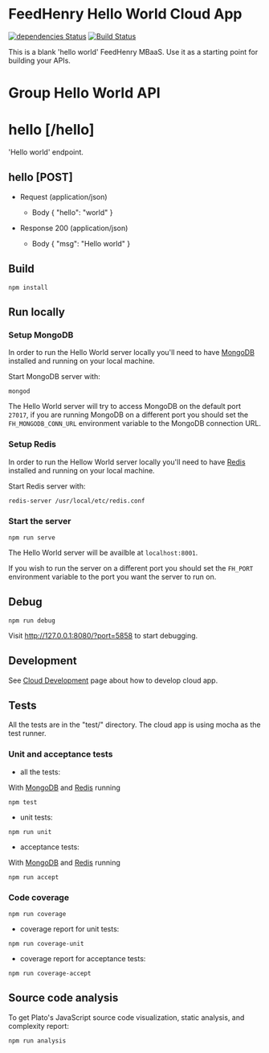 # FeedHenry Hello World Cloud App
[![dependencies Status](https://david-dm.org/feedhenry-templates/helloworld-cloud/status.svg)](https://david-dm.org/feedhenry-templates/helloworld-cloud)  [![Build Status](https://travis-ci.org/feedhenry-templates/helloworld-cloud.svg?branch=master)](https://travis-ci.org/feedhenry-templates/helloworld-cloud)

This is a blank 'hello world' FeedHenry MBaaS. Use it as a starting point for building your APIs. 

# Group Hello World API

# hello [/hello]

'Hello world' endpoint.

## hello [POST] 

+ Request (application/json)
    + Body
            {
              "hello": "world"
            }

+ Response 200 (application/json)
    + Body
            {
              "msg": "Hello world"
            }

## Build
```shell
npm install
```

## Run locally

### Setup MongoDB

In order to run the Hello World server locally you'll need to have [MongoDB](https://www.mongodb.com/) installed and running on your local machine.

Start MongoDB server with:

```shell
mongod
```

The Hello World server will try to access MongoDB on the default port `27017`, if you are running MongoDB on a different port you should set the `FH_MONGODB_CONN_URL` environment variable to the MongoDB connection URL.

### Setup Redis

In order to run the Hellow World server locally you'll need to have [Redis](https://redis.io/) installed and running on your local machine.

Start Redis server with:
```shell
redis-server /usr/local/etc/redis.conf
```

### Start the server

```shell
npm run serve
```

The Hello World server will be availble at `localhost:8001`.

If you wish to run the server on a different port you should set the `FH_PORT`
environment variable to the port you want the server to run on.

## Debug

```shell
npm run debug
```

Visit http://127.0.0.1:8080/?port=5858 to start debugging.

## Development

See [Cloud Development](http://docs.feedhenry.com/v2/cloud_development.html) page about how to develop cloud app.

## Tests

All the tests are in the "test/" directory. The cloud app is using mocha as the test runner.

### Unit and acceptance tests

* all the tests:

With [MongoDB](#setup-mongodb) and [Redis](#setup-redis) running

```shell
npm test
```

* unit tests:

```shell
npm run unit
```
* acceptance tests:

With [MongoDB](#setup-mongodb) and [Redis](#setup-redis) running

```shell
npm run accept
```

### Code coverage

```shell
npm run coverage
```

* coverage report for unit tests:

```shell
npm run coverage-unit
```
* coverage report for acceptance tests:

```shell
npm run coverage-accept
```

## Source code analysis

To get Plato's JavaScript source code visualization, static analysis, and complexity report:

```shell
npm run analysis
```